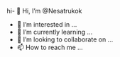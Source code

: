 hi- 👋 Hi, I’m @Nesatrukok
- 👀 I’m interested in ...
- 🌱 I’m currently learning ...
- 💞️ I’m looking to collaborate on ...
- 📫 How to reach me ...

<!---
Nesatrukok/Nesatrukok is a ✨ special ✨ repository because its `README.md` (this file) appears on your GitHub profile.
You can click the Preview link to take a look at your changes.
--->
